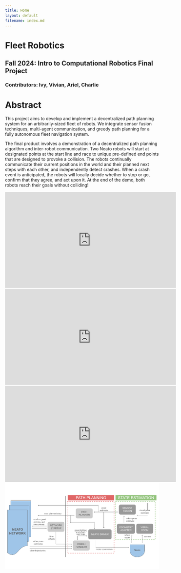 ```yaml
---
title: Home
layout: default
filename: index.md
--- 
```

# Fleet Robotics
## Fall 2024: Intro to Computational Robotics Final Project
### Contributors: Ivy, Vivian, Ariel, Charlie

# Abstract
This project aims to develop and implement a decentralized path planning system for an arbitrarily-sized fleet of robots.
We integrate sensor fusion techniques, multi-agent communication, and greedy path planning for a fully autonomous fleet navigation system.

The final product involves a demonstration of a decentralized path planning algorithm and inter-robot communication. Two Neato robots will
start at designated points at the start line and race to unique pre-defined end points that are designed to provoke a collision. The robots
continually communicate their current positions in the world and their planned next steps with each other, and independently detect crashes.
When a crash event is anticipated, the robots will locally decide whether to stop or go, confirm that they agree, and act upon it. At the
end of the demo, both robots reach their goals without colliding!

<iframe width="560" height="315" src="https://www.youtube.com/embed/cGe1KRgT8iM?si=bJx4UclFSttoG1Ti" title="Fleet Working Demo" frameborder="0" allow="accelerometer; autoplay; clipboard-write; encrypted-media; gyroscope; picture-in-picture; web-share" referrerpolicy="strict-origin-when-cross-origin" allowfullscreen></iframe>

<iframe width="560" height="315" src="https://www.youtube.com/embed/b3jujHLeyG4?si=SKKd6wZU1L0yHhNd" title="Fleet Fail #1" frameborder="0" allow="accelerometer; autoplay; clipboard-write; encrypted-media; gyroscope; picture-in-picture; web-share" referrerpolicy="strict-origin-when-cross-origin" allowfullscreen></iframe>


<iframe width="560" height="315" src="https://www.youtube.com/embed/l7JHn1P49_8?si=QmKHv_wa8TMfYRXa" title="Single Neato Path Planning" frameborder="0" allow="accelerometer; autoplay; clipboard-write; encrypted-media; gyroscope; picture-in-picture; web-share" referrerpolicy="strict-origin-when-cross-origin" allowfullscreen></iframe>

<img src="assets/m3_diagram.png" alt="System Diagram" width="1000px">